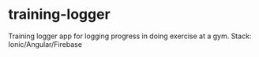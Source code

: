 # training-logger
Training logger app for logging progress in doing exercise at a gym. Stack: Ionic/Angular/Firebase
